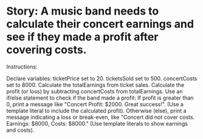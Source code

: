 <h1>Story: A music band needs to calculate their concert earnings and see if they made a profit after covering costs.</h1>

Instructions:

Declare variables:
ticketPrice set to 20.
ticketsSold set to 500.
concertCosts set to 8000.
Calculate the totalEarnings from ticket sales.
Calculate the profit (or loss) by subtracting concertCosts from totalEarnings.
Use an if/else statement to check if the band made a profit:
If profit is greater than 0, print a message like "Concert Profit: $2000. Great success!". (Use a template literal to include the calculated profit).
Otherwise (else), print a message indicating a loss or break-even, like "Concert did not cover costs. Earnings: $8000, Costs: $8000." (Use template literals to show earnings and costs).
